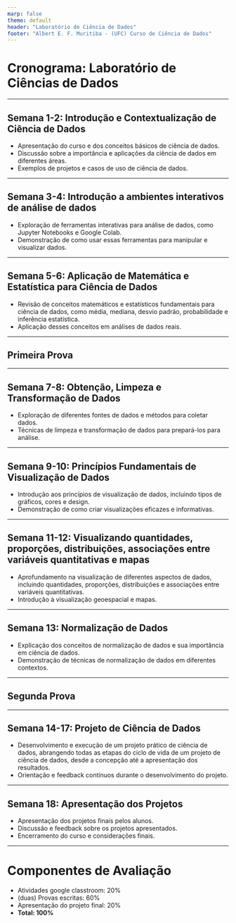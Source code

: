 ```yaml
---
marp: false
theme: default
header: "Laboratório de Ciência de Dados"
footer: "Albert E. F. Muritiba - (UFC) Curso de Ciência de Dados"
---
```


# Cronograma: Laboratório de Ciências de Dados

<!-- ![bg opacity:50% right](images/cronograma.jpeg) -->

---

## Semana 1-2: Introdução e Contextualização de Ciência de Dados

- Apresentação do curso e dos conceitos básicos de ciência de dados.
- Discussão sobre a importância e aplicações da ciência de dados em diferentes áreas.
- Exemplos de projetos e casos de uso de ciência de dados.

---

## Semana 3-4: Introdução a ambientes interativos de análise de dados

- Exploração de ferramentas interativas para análise de dados, como Jupyter Notebooks e Google Colab.
- Demonstração de como usar essas ferramentas para manipular e visualizar dados.

---

## Semana 5-6: Aplicação de Matemática e Estatística para Ciência de Dados

- Revisão de conceitos matemáticos e estatísticos fundamentais para ciência de dados, como média, mediana, desvio padrão, probabilidade e inferência estatística.
- Aplicação desses conceitos em análises de dados reais.

---

## Primeira Prova

---

## Semana 7-8: Obtenção, Limpeza e Transformação de Dados

- Exploração de diferentes fontes de dados e métodos para coletar dados.
- Técnicas de limpeza e transformação de dados para prepará-los para análise.

---

## Semana 9-10: Princípios Fundamentais de Visualização de Dados

- Introdução aos princípios de visualização de dados, incluindo tipos de gráficos, cores e design.
- Demonstração de como criar visualizações eficazes e informativas.

---

## Semana 11-12: Visualizando quantidades, proporções, distribuições, associações entre variáveis quantitativas e mapas

- Aprofundamento na visualização de diferentes aspectos de dados, incluindo quantidades, proporções, distribuições e associações entre variáveis quantitativas.
- Introdução à visualização geoespacial e mapas.

---

## Semana 13: Normalização de Dados

- Explicação dos conceitos de normalização de dados e sua importância em ciência de dados.
- Demonstração de técnicas de normalização de dados em diferentes contextos.

---

## Segunda Prova

---

## Semana 14-17: Projeto de Ciência de Dados

- Desenvolvimento e execução de um projeto prático de ciência de dados, abrangendo todas as etapas do ciclo de vida de um projeto de ciência de dados, desde a concepção até a apresentação dos resultados.
- Orientação e feedback contínuos durante o desenvolvimento do projeto.

---

## Semana 18: Apresentação dos Projetos

- Apresentação dos projetos finais pelos alunos.
- Discussão e feedback sobre os projetos apresentados.
- Encerramento do curso e considerações finais.

---

# Componentes de Avaliação

- Atividades google classtroom: 20%
- (duas) Provas escritas: 60%
- Apresentação do projeto final: 20%
- **Total: 100%**